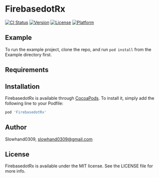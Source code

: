 # FirebasedotRx

[![CI Status](https://img.shields.io/travis/Slowhand0309/FirebasedotRx.svg?style=flat)](https://travis-ci.org/Slowhand0309/FirebasedotRx)
[![Version](https://img.shields.io/cocoapods/v/FirebasedotRx.svg?style=flat)](https://cocoapods.org/pods/FirebasedotRx)
[![License](https://img.shields.io/cocoapods/l/FirebasedotRx.svg?style=flat)](https://cocoapods.org/pods/FirebasedotRx)
[![Platform](https://img.shields.io/cocoapods/p/FirebasedotRx.svg?style=flat)](https://cocoapods.org/pods/FirebasedotRx)

## Example

To run the example project, clone the repo, and run `pod install` from the Example directory first.

## Requirements

## Installation

FirebasedotRx is available through [CocoaPods](https://cocoapods.org). To install
it, simply add the following line to your Podfile:

```ruby
pod 'FirebasedotRx'
```

## Author

Slowhand0309, slowhand0309@gmail.com

## License

FirebasedotRx is available under the MIT license. See the LICENSE file for more info.
